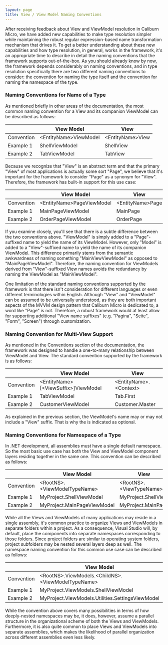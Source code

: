 ```yaml
---
layout: page
title: View / View Model Naming Conventions
---
```


After receiving feedback about View and ViewModel resolution in Caliburn Micro, we have added new capabilities to make type resolution simpler while maintaining the robust regular expression-based name transformation mechanism that drives it. To get a better understanding about these new capabilities and how type resolution, in general, works in the framework, it's an appropriate time to describe in detail the naming conventions that the framework supports out-of-the-box. As you should already know by now, the framework depends considerably on naming conventions, and in type resolution specifically there are two different naming conventions to consider: the convention for naming the type itself and the convention for naming the namespace of the type.

### Naming Conventions for Name of a Type

As mentioned briefly in other areas of the documentation, the most common naming convention for a View and its companion ViewModel can be described as follows:

| &nbsp; | View Model | View |
|-|------------|------|
| Convention | &lt;EntityName&gt;ViewModel | &lt;EntityName&gt;View |
| Example 1 | ShellViewModel | ShellView |
| Example 2 | TabViewModel | TabView |

Because we recognize that "View" is an abstract term and that the primary "View" of most applications is actually some sort "Page", we believe that it's important for the framework to consider "Page" as a synonym for "View". Therefore, the framework has built-in support for this use case:

| &nbsp; | View Model | View |
|-|------------|------|
| Convention | &lt;EntityName&gt;PageViewModel | &lt;EntityName&gt;Page |
| Example 1 | MainPageViewModel | MainPage |
| Example 2 | OrderPageViewModel | OrderPage |

If you examine closely, you'll see that there is a subtle difference between the two conventions above. "ViewModel" is simply added to a "Page"-suffixed name to yield the name of its ViewModel. However, only "Model" is added to a "View"-suffixed name to yield the name of its companion ViewModel. This difference primarily stems from the semantic awkwardness of naming something "MainViewViewModel" as opposed to "MainPageViewModel". Therefore, the naming convention for ViewModels derived from "View"-suffixed View names avoids the redundancy by naming the ViewModel as "MainViewModel".

One limitation of the standard naming conventions supported by the framework is that there isn't consideration for different languages or even different terminologies within English. Although "View" and "ViewModel" can be assumed to be universally understood, as they are both important aspects of the MVVM design pattern that Caliburn Micro is dedicated to, a word like "Page" is not. Therefore, a robust framework would at least allow for supporting additional "View name suffixes" (e.g. "Pagina", "Seite", "Form", "Screen") through customization.

### Naming Convention for Multi-View Support

As mentioned in the Conventions section of the documentation, the framework was designed to handle a one-to-many relationship between ViewModel and View. The standard convention supported by the framework is as follows:

| &nbsp; | View Model | View |
|-|------------|------|
| Convention | &lt;EntityName&gt;[&lt;ViewSuffix&gt;]ViewModel | &lt;EntityName&gt;.&lt;Context&gt; |
| Example 1 | TabViewModel | Tab.First |
| Example 2 | CustomerViewModel | Customer.Master |

As explained in the previous section, the ViewModel's name may or may not include a "View" suffix. That is why the <ViewSuffix> is indicated as optional.

### Naming Conventions for Namespace of a Type

In .NET development, all assemblies must have a single default namespace. So the most basic use case has both the View and ViewModel component layers residing together in the same one. This convention can be described as follows:

| &nbsp; | View Model | View |
|-|------------|------|
| Convention | &lt;RootNS&gt;.&lt;ViewModelTypeName&gt; | &lt;RootNS&gt;.&lt;ViewTypeName&gt; |
| Example 1 | MyProject.ShellViewModel | MyProject.ShellView |
| Example 2 | MyProject.MainPageViewModel | MyProject.MainPage |

While all the Views and ViewModels of many applications may reside in a single assembly, it's common practice to organize Views and ViewModels in separate folders within a project. As a consequence, Visual Studio will, by default, place the components into separate namespaces corresponding to those folders. Since project folders are similar to operating system folders, project subfolders may be nested several layers deep as well. The namespace naming convention for this common use case can be described as follows:

| &nbsp; | View Model | View |
|-|------------|------|
| Convention | &lt;RootNS&gt;.ViewModels.&lt;ChildNS&gt;.&lt;ViewModelTypeName&gt; | &lt;RootNS&gt;.Views.&lt;ChildNS&gt;.&lt;ViewTypeName&gt; |
| Example 1 | MyProject.ViewModels.ShellViewModel | MyProject.Views.ShellView |
| Example 2 | MyProject.ViewModels.Utilities.SettingsViewModel | MyPoject.Views.Utitlities.SettingsView |

While the convention above covers many possibilities in terms of how deeply-nested namespaces may be, it does, however, assume a parallel structure in the organizational scheme of both the Views and ViewModels. Furthermore, it is also quite common to place Views and ViewModels into separate assemblies, which makes the likelihood of parallel organization across different assemblies even less likely.
